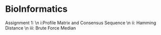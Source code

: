 # BioInformatics
Assignment 1:
\n i:Profile Matrix and Consensus Sequence
\n ii: Hamming Distance
\n iii: Brute Force Median
